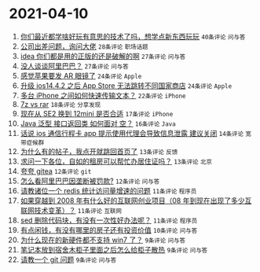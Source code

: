 # 2021-04-10

1. [你们最近都学啥好玩有意思的技术了吗，想学点新东西玩玩](https://www.v2ex.com/t/769636) `40条评论` `问与答`
1. [公司出差问题，询问大佬](https://www.v2ex.com/t/769691) `28条评论` `职场话题`
1. [idea 你们都是用的正版的还是破解的啊](https://www.v2ex.com/t/769644) `27条评论` `问与答`
1. [没人谈谈阿里巴巴？](https://www.v2ex.com/t/769641) `27条评论` `问与答`
1. [感觉苹果要发 AR 眼镜了](https://www.v2ex.com/t/769664) `24条评论` `Apple`
1. [升级 ios14.4.2 之后 App Store 无法跳转不同国家商店](https://www.v2ex.com/t/769676) `24条评论` `Apple`
1. [多台 iPhone 之间如何快速传输文本？](https://www.v2ex.com/t/769652) `22条评论` `iPhone`
1. [7z vs rar](https://www.v2ex.com/t/769735) `18条评论` `分享发现`
1. [现在从 SE2 换到 12mini 是否合适](https://www.v2ex.com/t/769638) `17条评论` `iPhone`
1. [Java 泛型 接口返回类 如何面对 空？](https://www.v2ex.com/t/769692) `16条评论` `Java`
1. [话说 ios 通信行程卡 app 提示使用代理会导致信息泄露 建议关闭](https://www.v2ex.com/t/769662) `14条评论` `宽带症候群`
1. [为什么有的帖子，我点开就跳回首页了](https://www.v2ex.com/t/769753) `13条评论` `反馈`
1. [求问一下各位，自如的租房可以帮忙办居住证吗？](https://www.v2ex.com/t/769655) `13条评论` `北京`
1. [夸夸 gitea](https://www.v2ex.com/t/769675) `12条评论` `git`
1. [怎么看阿里巴巴因垄断被罚款?](https://www.v2ex.com/t/769642) `12条评论` `问与答`
1. [请教诸位一个 redis 统计访问量增速的问题](https://www.v2ex.com/t/769758) `11条评论` `程序员`
1. [如果穿越到 2008 年有什么好的互联网创业项目（08 年到现在出现了多少互联网技术变革）？](https://www.v2ex.com/t/769684) `11条评论` `互联网`
1. [sed 删除代码块，有没有一次性好办法呢？](https://www.v2ex.com/t/769640) `11条评论` `程序员`
1. [有点闲钱，有没有哪里的房子还有投资价值](https://www.v2ex.com/t/769731) `10条评论` `问与答`
1. [为什么现在的新硬件都不支持 win7 了？](https://www.v2ex.com/t/769745) `9条评论` `问与答`
1. [笔记本放到宿舍木柜子里面之后怎么给柜子散热](https://www.v2ex.com/t/769711) `9条评论` `问与答`
1. [请教一个 git 问题](https://www.v2ex.com/t/769669) `9条评论` `问与答`
